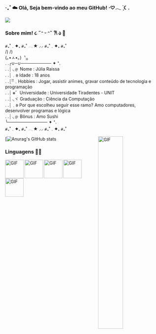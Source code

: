 ### ‧₊˚ ☁️ Olá, Seja bem-vindo ao meu GitHub! ⋅♡𓂃 ࣪ ִֶָ☾.

<img src="https://media.discordapp.net/attachments/760622341007999017/1241215261571416135/fcb25d7a2447cd1bf75542adb8827ee9_1.jpg?ex=6649634b&is=664811cb&hm=fa274650d45d5ce1e5ffabd967880e8442a0a4724443178f1f5c28a208fd9d59&=&format=webp">

### Sobre mim! ૮ ˶ᵔ ᵕ ᵔ˶ 𐙚 ა 🍡
⧣₊˚﹒✦₊  ⧣₊˚  𓂃★    ⸝⸝ ⧣₊˚﹒✦₊  ⧣₊˚<br>
      /)    /)<br>
    (｡•ㅅ•｡)〝₎₎ <br>
. .╭∪─∪────────── ✦ ⁺.<br>
. .┊ ◟﹫ Nome : Júlia Raissa<br>
. .┊﹒𐐪 Idade : 18 anos<br>
. .┊ꜝꜝ﹒Hobbies : Jogar, assistir animes, gravar conteúdo de tecnologia e programação<br>
. .┊ ⨳゛Universidade : Universidade Tiradentes - UNIT<br>
. .┊ ◟ヾ Graduação : Ciência da Computação<br>
. .┊﹒𐐪 Por que escolheu seguir esse ramo? Amo computadores, desenvolver programas e lógica<br>
. .┊ ◟﹫ Bônus : Amo Sushi<br>
   ╰─────────────  ✦ ⁺.<br>
⧣₊˚﹒✦₊  ⧣₊˚  𓂃★    ⸝⸝ ⧣₊˚﹒✦₊  ⧣₊˚<br>

[![Anurag's GitHub stats](https://github-readme-stats.vercel.app/api?username=codebyjulia&theme=tokyonight)
<img align="right" alt="GIF" src="https://media.discordapp.net/attachments/760622341007999017/1241222518640214036/8d3793707fde5d7dd2f43e232d26547d.gif?ex=66496a0d&is=6648188d&hm=5b8d7b70ee7c787bb3c5ffcabfd52e711c6ab17bd838406f1ee8da6f6d7a7e7d&=&width=631&height=671" width = "40%">


### Linguagens 🫧🎐

<img align="left" alt="GIF" src="https://user-images.githubusercontent.com/74038190/238200426-29fd6286-4e7b-4d6c-818f-c4765d5e39a9.gif" width = "60" height = "60">
<img align="left" alt="GIF" src="https://user-images.githubusercontent.com/74038190/238200428-67f477ed-6624-42da-99f0-1a7b1a16eecb.gif" width = "60" height = "60">
<img align="left" alt="GIF" src="https://user-images.githubusercontent.com/74038190/212257454-16e3712e-945a-4ca2-b238-408ad0bf87e6.gif" width = "60" height = "60">
<img align="left" alt="GIF" src="https://media.discordapp.net/attachments/760622341007999017/1241209139280089178/python.gif?ex=66495d97&is=66480c17&hm=486ced61dc137922dcc82eb12c9e664f7aff97f89b6df3553f647d8c2e62695b&=" width = "60" height = "60">
<img align="left" alt="GIF" src="https://media.discordapp.net/attachments/760622341007999017/1241210865307357204/c-ezgif.com-crop_1.gif?ex=66495f32&is=66480db2&hm=6802fc7be60c79832d4357f14f2500bda30ab35507b8a99bc7d6236916d29094&=" width = "60" height = "60">
<br><br><br>




